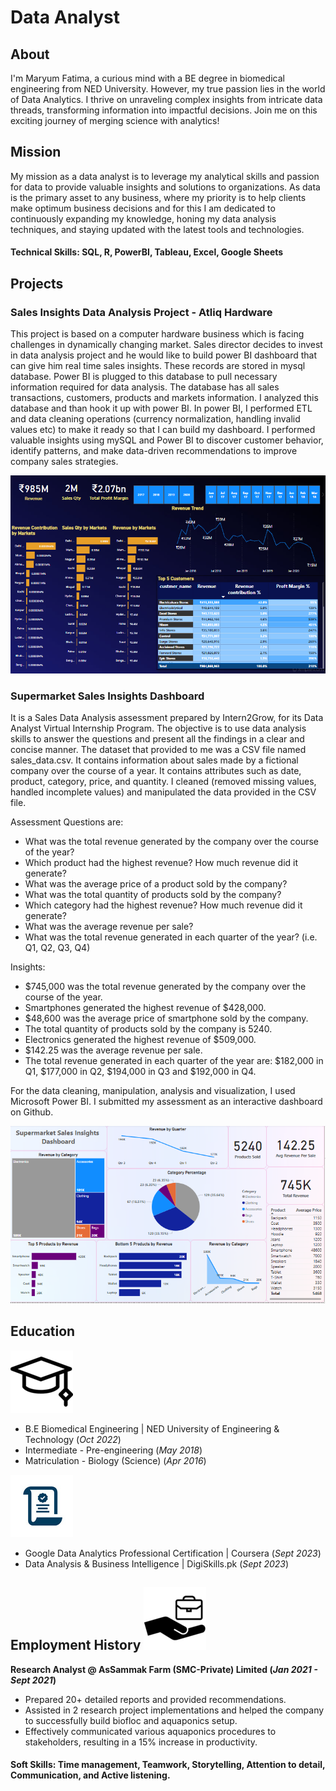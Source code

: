 # Data Analyst

## About
I'm Maryum Fatima, a curious mind with a BE degree in biomedical engineering from NED University. However, my true passion lies in the world of Data Analytics. I thrive on unraveling complex insights from intricate data threads, transforming information into impactful decisions. Join me on this exciting journey of merging science with analytics!

## Mission
My mission as a data analyst is to leverage my analytical skills and passion for data to provide valuable insights and solutions to organizations. As data is the primary asset to any business, where my priority is to help clients make optimum business decisions and for this I am dedicated to continuously expanding my knowledge, honing my data analysis techniques, and staying updated with the latest tools and technologies.

#### Technical Skills: SQL, R, PowerBI, Tableau, Excel, Google Sheets

## Projects
### Sales Insights Data Analysis Project - Atliq Hardware

This project is based on a computer hardware business which is facing challenges in dynamically changing market. Sales director decides to invest in data analysis project and he would like to build power BI dashboard that can give him real time sales insights. These records are stored in mysql database. Power BI is plugged to this database to pull necessary information required for data analysis. The database has all sales transactions, customers, products and markets information. I analyzed this database and than hook it up with power BI. In power BI, I performed ETL and data cleaning operations (currency normalization, handling invalid values etc) to make it ready so that I can build my dashboard. I performed valuable insights using mySQL and Power BI to discover customer behavior, identify patterns, and make data-driven recommendations to improve company sales strategies.

![Atliq Hardware](/assets/atliq_dashboard.PNG)

### Supermarket Sales Insights Dashboard

It is a Sales Data Analysis assessment prepared by Intern2Grow, for its Data Analyst Virtual Internship Program. The objective is to use data analysis skills to answer the questions and present all the findings in a clear and concise manner. The dataset that provided to me was a CSV file named sales_data.csv. It contains information about sales made by a fictional company over the course of a year. It contains attributes such as date, product, category, price, and quantity. I cleaned (removed missing values, handled incomplete values) and manipulated the data provided in the CSV file. 

Assessment Questions are:
- What was the total revenue generated by the company over the course of the year?
- Which product had the highest revenue? How much revenue did it generate?
- What was the average price of a product sold by the company?
- What was the total quantity of products sold by the company?
- Which category had the highest revenue? How much revenue did it generate?
- What was the average revenue per sale?
- What was the total revenue generated in each quarter of the year? (i.e. Q1, Q2, Q3, Q4)

Insights:
- $745,000 was the total revenue generated by the company over the course of the year.
- Smartphones generated the highest revenue of $428,000.
- $48,600 was the average price of smartphone sold by the company.
- The total quantity of products sold by the company is 5240.
- Electronics generated the highest revenue of $509,000.
- $142.25 was the average revenue per sale.
- The total revenue generated in each quarter of the year are: $182,000 in Q1, $177,000 in Q2, $194,000 in Q3 and $192,000 in Q4. 

For the data cleaning, manipulation, analysis and visualization, I used Microsoft Power BI. I submitted my assessment as an interactive dashboard on Github.

![Sales Dashboard](/assets/supermarket_sales.PNG)

## Education
![Sales Dashboard](/assets/edu_icon.png)
- B.E Biomedical Engineering | NED University of Engineering & Technology (_Oct 2022_)
- Intermediate - Pre-engineering (_May 2018_)
- Matriculation - Biology (Science) (_Apr 2016_)

![Sales Dashboard](/assets/course_icon.jpg)
- Google Data Analytics Professional Certification | Coursera (_Sept 2023_)
- Data Analysis & Business Intelligence | DigiSkills.pk	(_Sept 2023_)					       		

## Employment History ![Sales Dashboard](/assets/employment_icon.png)
**Research Analyst @ AsSammak Farm (SMC-Private) Limited (_Jan 2021 - Sept 2021_)**
- Prepared 20+ detailed reports and provided recommendations.
- Assisted in 2 research project implementations and helped the company to successfully build biofloc and aquaponics setup.
- Effectively communicated various aquaponics procedures to stakeholders, resulting in a 15% increase in productivity.

#### Soft Skills: Time management, Teamwork, Storytelling, Attention to detail, Communication, and Active listening.
